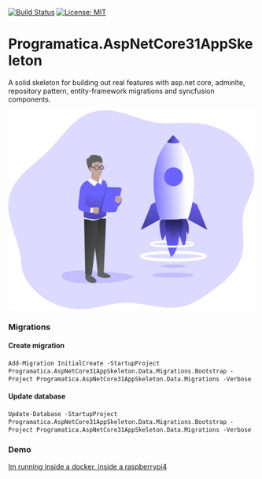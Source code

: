 [![Build Status](https://programaticasoftware.visualstudio.com/Programatica.AspNetCore31AppSkeleton/_apis/build/status/ruialexrib.Programatica.AspNetCore31AppSkeleton?branchName=main)](https://programaticasoftware.visualstudio.com/Programatica.AspNetCore31AppSkeleton/_build/latest?definitionId=20&branchName=main) [![License: MIT](https://img.shields.io/badge/License-MIT-yellow.svg)](https://opensource.org/licenses/MIT)

# Programatica.AspNetCore31AppSkeleton
A solid skeleton for building out real features with asp.net core, adminlte, repository pattern, entity-framework migrations and syncfusion components.

<img src="https://github.com/ruialexrib/Programatica.AspNetCore31AppSkeleton/blob/main/logo.png?raw=true" width="500">

### Migrations

#### Create migration
```
Add-Migration InitialCreate -StartupProject Programatica.AspNetCore31AppSkeleton.Data.Migrations.Bootstrap -Project Programatica.AspNetCore31AppSkeleton.Data.Migrations -Verbose
```
#### Update database
```
Update-Database -StartupProject Programatica.AspNetCore31AppSkeleton.Data.Migrations.Bootstrap -Project Programatica.AspNetCore31AppSkeleton.Data.Migrations -Verbose
```

### Demo

[Im running inside a docker, inside a raspberrypi4](http://ruialexrib.ddns.net:8088)
